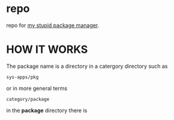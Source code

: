 # repo
repo for [my stupid package manager](https://github.com/rex-williams/pkg).

# HOW IT WORKS

The package name is a directory in a catergory directory such as

`sys-apps/pkg`

or in more general terms

`category/package`

in the **package** directory there is
